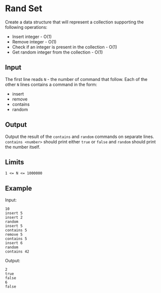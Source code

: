 # Rand Set

Create a data structure that will represent a collection supporting the following operations:

* Insert integer - O(1)
* Remove integer - O(1)
* Check if an integer is present in the collection - O(1)
* Get random integer from the collection - O(1)

## Input

The first line reads `N` - the number of command that follow. Each of the other `N` lines
contains a command in the form:

* insert <number>
* remove <number>
* contains <number>
* random

## Output

Output the result of the `contains` and `random` commands on separate lines. `contains <number>`
should print either `true` or `false` and `random` should print the number itself.

## Limits

```
1 <= N <= 1000000
```

## Example

Input:

```
10
insert 5
insert 2
random
insert 5
contains 5
remove 5
contains 5
insert 6
random
contains 42
```

Output:

```
2
true
false
6
false
```
